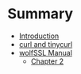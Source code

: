 # Summary

* [Introduction](README.md)
* [curl and tinycurl](curl.md)
* [wolfSSL Manual](wolfSSL_manual/README.md)
  * [Chapter 2](wolfSSL_manual/chapter_2.md)
